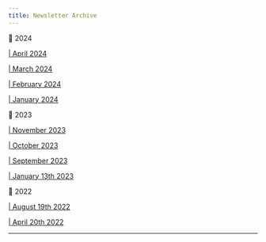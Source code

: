 ```yaml
---
title: Newsletter Archive
---
```

 :calendar: 2024
 
 [| April 2024](https://eepurl.com/iNOpHc)

[| March 2024](https://eepurl.com/iMC_ws)

[| February 2024](https://eepurl.com/iJ49B-/)

[| January 2024](http://eepurl.com/iF50HU)

 :calendar: 2023

[| November 2023](https://eepurl.com/iDsmPs)

[| October 2023](https://eepurl.com/izZ49-/)

[| September 2023](https://eepurl.com/itk9F-/)

[| January 13th 2023](https://eepurl.com/ieYWrv)

:calendar: 2022

[| August 19th 2022](https://eepurl.com/h5Y7xb)

[| April 20th 2022](https://eepurl.com/hZ06Bb)

________________________
